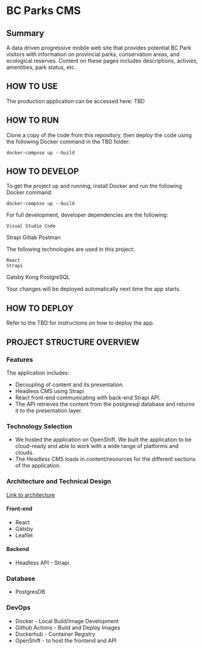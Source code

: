 # BC Parks CMS


## Summary 
A data driven progressive mobile web site that provides potential BC Park visitors with information on provincial parks, conservation areas, and ecological reserves.  Content on these pages includes descriptions, activies, amentities, park status, etc.

## HOW TO USE
The production application can be accessed here: TBD


## HOW TO RUN

Clone a copy of the code from this repository, then deploy the code using the
following Docker command in the TBD folder:

	docker-compose up --build
   

## HOW TO DEVELOP

To get the project up and running, install Docker and run the following
Docker command:

	docker-compose up --build

For full development, developer dependencies are the following:

	Visual Studio Code
  Strapi
	Gitlab
	Postman

The following technologies are used in this project:

	React
	Strapi
  Gatsby
  Kong
	PostgreSQL

Your changes will be deployed automatically next time the app starts.

## HOW TO DEPLOY
Refer to the TBD for instructions on how to deploy the app.

## PROJECT STRUCTURE OVERVIEW

### Features
The application includes:
* Decoupling of content and its presentation.  
* Headless CMS using Strapi
* React front-end communicating with back-end Strapi API.  
* The API retrieves the content from the postgresql database and returns it to the presentation layer.


### Technology Selection
* We hosted the application on OpenShift.  We built the application to be cloud-ready and able to work with a wide range of platforms and clouds.
* The Headless CMS loads in content/resources for the different sections of the application.


### Architecture and Technical Design

[Link to architecture](docs/Architecture.md)

#### Front-end

* React
* Gatsby
* Leaflet 

#### Backend

* Headless API - Strapi

### Database

* PostgresDB

### DevOps

* Docker - Local Build/Image Development
* Github Actions - Build and Deploy Images
* Dockerhub - Container Registry
* OpenShift - to host the frontend and API





